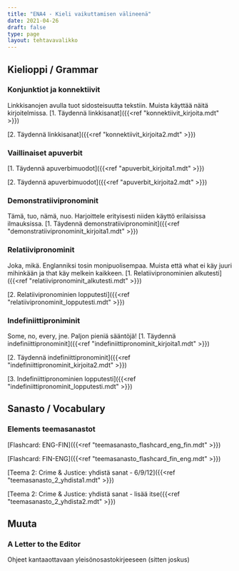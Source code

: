 ```yaml
---
title: "ENA4 - Kieli vaikuttamisen välineenä"
date: 2021-04-26
draft: false
type: page
layout: tehtavavalikko
---
```


## Kielioppi / Grammar
### Konjunktiot ja konnektiivit
Linkkisanojen avulla tuot sidosteisuutta tekstiin. Muista käyttää näitä kirjoitelmissa.
[1. Täydennä linkkisanat]({{<ref "konnektiivit_kirjoita.mdt" >}})

[2. Täydennä linkkisanat]({{<ref "konnektiivit_kirjoita2.mdt" >}})

### Vaillinaiset apuverbit

[1. Täydennä apuverbimuodot]({{<ref "apuverbit_kirjoita1.mdt" >}})

[2. Täydennä apuverbimuodot]({{<ref "apuverbit_kirjoita2.mdt" >}})


### Demonstratiivipronominit
Tämä, tuo, nämä, nuo. Harjoittele erityisesti niiden käyttö erilaisissa ilmauksissa. 
[1. Täydennä demonstratiivipronominit]({{<ref "demonstratiivipronominit_kirjoita1.mdt" >}})

### Relatiivipronominit
Joka, mikä. Englanniksi tosin monipuolisempaa. Muista että what ei käy juuri mihinkään ja that käy melkein kaikkeen.
[1. Relatiivipronominien alkutesti]({{<ref "relatiivipronominit_alkutesti.mdt" >}})

[2. Relatiivipronominien lopputesti]({{<ref "relatiivipronominit_lopputesti.mdt" >}})

### Indefiniittiproniminit
Some, no, every, jne. Paljon pieniä sääntöjä!
[1. Täydennä indefiniittipronominit]({{<ref "indefiniittipronominit_kirjoita1.mdt" >}})

[2. Täydennä indefiniittipronominit]({{<ref "indefiniittipronominit_kirjoita2.mdt" >}})

[3. Indefiniittipronominien lopputesti]({{<ref "indefiniittipronominit_lopputesti.mdt" >}})


## Sanasto / Vocabulary

### Elements teemasanastot

[Flashcard: ENG-FIN]({{<ref "teemasanasto_flashcard_eng_fin.mdt" >}})

[Flashcard: FIN-ENG]({{<ref "teemasanasto_flashcard_fin_eng.mdt" >}})

[Teema 2: Crime & Justice: yhdistä sanat - 6/9/12]({{<ref "teemasanasto_2_yhdista1.mdt" >}})

[Teema 2: Crime & Justice: yhdistä sanat - lisää itse({{<ref "teemasanasto_2_yhdista2.mdt" >}})
## Muuta

### A Letter to the Editor

Ohjeet kantaaottavaan yleisönosastokirjeeseen (sitten joskus)
